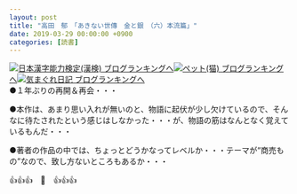 ```yaml
---
layout: post
title: "高田　郁　「あきない世傳　金と銀　（六）本流篇」"
date: 2019-03-29 00:00:00 +0900
categories: [読書]
---
```


[![](/syuusyuu9701/assets/images/高田-郁-「あきない世傳-金と銀-（六）本流篇」-br_c_3028_1.gif)](http://blog.with2.net/link.php?1659096:3028 "日本漢字能力検定(漢検) ブログランキングへ")[日本漢字能力検定(漢検) ブログランキングへ](http://blog.with2.net/link.php?1659096:3028)[![](/syuusyuu9701/assets/images/高田-郁-「あきない世傳-金と銀-（六）本流篇」-br_c_1348_1.gif)](http://blog.with2.net/link.php?1659096:1348 "ペット(猫) ブログランキングへ")[ペット(猫) ブログランキングへ](http://blog.with2.net/link.php?1659096:1348)[![](/syuusyuu9701/assets/images/高田-郁-「あきない世傳-金と銀-（六）本流篇」-br_c_9257_1.gif)](http://blog.with2.net/link.php?1659096:9257 "気まぐれ日記 ブログランキングへ")[気まぐれ日記 ブログランキングへ](http://blog.with2.net/link.php?1659096:9257)  
●１年ぶりの再開＆再会・・・  
  
●本作は、あまり思い入れが無いのと、物語に起伏が少し欠けているので、そんなに待たされたという感じはしなかった・・・が、物語の筋はなんとなく覚えているもんだ・・・  
  
●著者の作品の中では、ちょっとどうかなってレベルか・・・テーマが“商売もの”なので、致し方ないところもあるか・・・  
  
👍👍👍　🐖　👍👍👍